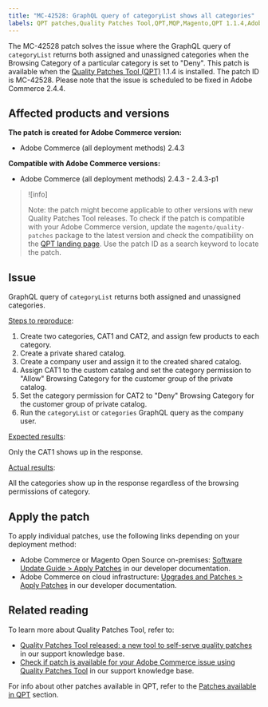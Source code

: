 ```yaml
---
title: "MC-42528: GraphQL query of categoryList shows all categories"
labels: QPT patches,Quality Patches Tool,QPT,MQP,Magento,QPT 1.1.4,Adobe Commerce,on-premises,cloud infrastructure,GraphQL query,categorylist,2.4.3,2.4.3-p1
---
```


The MC-42528 patch solves the issue where the GraphQL query of `categoryList` returns both assigned and unassigned categories when the Browsing Category of a particular category is set to "Deny". This patch is available when the [Quality Patches Tool (QPT)](https://support.magento.com/hc/en-us/articles/360047139492) 1.1.4 is installed. The patch ID is MC-42528. Please note that the issue is scheduled to be fixed in Adobe Commerce 2.4.4.

## Affected products and versions

**The patch is created for Adobe Commerce version:**

* Adobe Commerce (all deployment methods) 2.4.3

**Compatible with Adobe Commerce versions:**

* Adobe Commerce (all deployment methods) 2.4.3 - 2.4.3-p1

>![info]
>
>Note: the patch might become applicable to other versions with new Quality Patches Tool releases. To check if the patch is compatible with your Adobe Commerce version, update the `magento/quality-patches` package to the latest version and check the compatibility on the [QPT landing page](https://devdocs.magento.com/quality-patches/tool.html#patch-grid). Use the patch ID as a search keyword to locate the patch.

## Issue

GraphQL query of `categoryList` returns both assigned and unassigned categories.

<ins>Steps to reproduce</ins>:

1. Create two categories, CAT1 and CAT2, and assign few products to each category.
1. Create a private shared catalog.
1. Create a company user and assign it to the created shared catalog.
1. Assign CAT1 to the custom catalog and set the category permission to "Allow" Browsing Category for the customer group of the private catalog.
1. Set the category permission for CAT2 to "Deny" Browsing Category for the customer group of private catalog.
1. Run the `categoryList` or `categories` GraphQL query as the company user.

<ins>Expected results</ins>:

Only the CAT1 shows up in the response.

<ins>Actual results</ins>:

All the categories show up in the response regardless of the browsing permissions of category.

## Apply the patch

To apply individual patches, use the following links depending on your deployment method:

* Adobe Commerce or Magento Open Source on-premises: [Software Update Guide > Apply Patches](https://devdocs.magento.com/guides/v2.4/comp-mgr/patching/mqp.html) in our developer documentation.
* Adobe Commerce on cloud infrastructure: [Upgrades and Patches > Apply Patches](https://devdocs.magento.com/cloud/project/project-patch.html) in our developer documentation.

## Related reading

To learn more about Quality Patches Tool, refer to:

* [Quality Patches Tool released: a new tool to self-serve quality patches](https://support.magento.com/hc/en-us/articles/360047139492) in our support knowledge base.
* [Check if patch is available for your Adobe Commerce issue using Quality Patches Tool](https://support.magento.com/hc/en-us/articles/360047125252) in our support knowledge base.

For info about other patches available in QPT, refer to the [Patches available in QPT](https://support.magento.com/hc/en-us/sections/360010506631-Patches-available-in-MQP-tool-) section.
